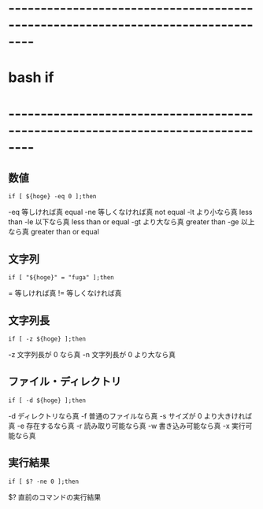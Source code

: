# --------------------------------------------------------------------------------
# bash if
# --------------------------------------------------------------------------------

## 数値
```
if [ ${hoge} -eq 0 ];then
```

-eq 等しければ真 equal
-ne 等しくなければ真 not equal
-lt より小なら真 less than
-le 以下なら真 less than or equal
-gt より大なら真 greater than
-ge 以上なら真 greater than or equal

## 文字列
```
if [ "${hoge}" = "fuga" ];then
```
=  等しければ真
!= 等しくなければ真

## 文字列長
```
if [ -z ${hoge} ];then
```
-z 文字列長が 0 なら真
-n 文字列長が 0 より大なら真

## ファイル・ディレクトリ
```
if [ -d ${hoge} ];then
```
-d ディレクトリなら真
-f 普通のファイルなら真
-s サイズが 0 より大きければ真
-e 存在するなら真
-r 読み取り可能なら真
-w 書き込み可能なら真
-x 実行可能なら真

## 実行結果
```
if [ $? -ne 0 ];then
```
$? 直前のコマンドの実行結果